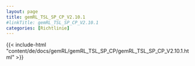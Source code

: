 ```yaml
---
layout: page
title: gemRL_TSL_SP_CP_V2.10.1
#linkTitle: gemRL_TSL_SP_CP_V2.10.1
categories: [Richtlinie]
---
```

{{< include-html "content/de/docs/gemRL/gemRL_TSL_SP_CP/gemRL_TSL_SP_CP_V2.10.1.html" >}}